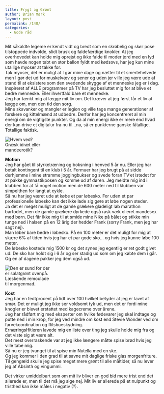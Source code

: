 ```yaml
---
title: Frygt og Grønt
author: Brian Mørk
layout: post
permalink: /148/
categories:
  - Gode råd
---
```

Mit såkaldte legeme er kendt vidt og bredt som en skrøbelig og skør pose tilstoppede indvolde, slidt brusk og faldefærdige knokler. At jeg overhovedet kan holde mig oprejst og ikke falde til moder jord med en lyd som havde nogen tabt en stor ballon fyldt med kødsovs, har jeg kun mine utallige myoser at takke for.  
Tak myoser, det er muligt at I gør mine dage og nætter til et smertehelvede men I gør det ud for muskelvæv og sener og uden jer ville jeg være ude af stand til at eksistere som den svedende skygge af et menneske jeg er i dag.  
Inspireret af ALLE programmer på TV har jeg besluttet mig for at blive et bedre menneske. Eller ihvertfald bare et menneske.  
Jeg har tænkt mig at lægge mit liv om. Det kræver at jeg først får et liv at lægge om, men den tid den sorg.  
Mine skavanker og mangler er legion og ville tage mange generationer af forskere og kittelmænd at udbedre. Derfor har jeg koncentreret al min energi om de vigtigste punkter. Og da al min energi ikke er mere end hvad der kan drive et digitalur fra nu til…nu, så er punkterne ganske fåtallige. Totallige faktisk.

<div class="bitImage bitRight" style="width: 202px">
  <img src="http://www.abekat.net/wp-content/images/grsk.jpg" alt="Hvem ved?" /><br /> Græsk idræt eller mandeerotik?
</div>

**Motion**  
Jeg har gået til styrketræning og boksning i henved 5 år nu. Eller jeg har betalt kontingent til en klub i 5 år. Formuer har jeg brugt på at sidde derhjemme i mine stramme joggingbukser og svede foran TV’et istedet for at pakke gymnastikposen og komme ud af døren. Jeg meldte mig ind i klubben for at få noget motion men de 600 meter ned til klubben var simpelthen for langt at cykle.  
Så nu har jeg været ude at købe et par løbesko. For uden et par professionelle løbesko kan det ikke lade sig gøre at løbe nogen steder.  
Ja det er meget muligt at de gamle grækere gladeligt løb marathon barfodet, men de gamle grækere dyrkede også rask væk olieret mandesex med børn. Det får ikke mig til at smide mine Nike på bålet og stikke min tunge ned i halsen på en 12 årig der hedder Frank (sorry Frank, men jeg har sagt nej).  
Man løber bare bedre i løbesko. På en 100 meter er det muligt for mig at skære 6% af tiden hvis jeg har et par gode sko… og hvis jeg kunne løbe 100 meter.  
De løbesko kostede mig 1500 kr og det synes jeg egentlig er ret godt givet ud. De sko har holdt sig i 6 år og ser stadig ud som om jeg købte dem i går.  
Og en af dagene pakker jeg dem også ud.

<div class="bitImage bitLeft" style="width: 152px">
  <img src="http://www.abekat.net/wp-content/images/remoulade.jpg" alt="Den er sund for der er salatgrønt ovenpå." /><br /> Læskende remoulade til morgenmad.
</div>

**Kost**  
Jeg har en fedtprocent på lidt over 100 hvilket betyder at jeg er lavet af smør. Det er muligt jeg ikke ser voldsomt tyk ud, men det er fordi mine knogler er blevet erstattet med kagecreme over årene.  
Jeg har rådført mig med eksperter om hvilke fødevarer jeg skal indtage og putte ned i min krop, for jeg ved mindre om kost end Stevie Wonder ved om farvekoordination og flitsbueskydning.  
ErnæringsHitleren lavede mig en liste over ting jeg skulle holde mig fra og det viste sig at være alt.  
Det mest overraskende var at jeg ikke længere måtte spise brød hvis jeg ville tabe mig.  
Så nu er jeg tvunget til at spise min Nutella med en ske.  
Og jeg kommer i den grad til at savne mit daglige friske glas morgenfriture.  
Til gengæld skulle jeg spise meget mere grønt til alle måltider, så nu lever jeg af Absinth og vingummi.

Det virker umiddelbart som om mit liv bliver en god bid mere trist end det allerede er, men til det må jeg sige nej. Mit liv er allerede på et nulpunkt og tristhed kan ikke måles i negativ (?).